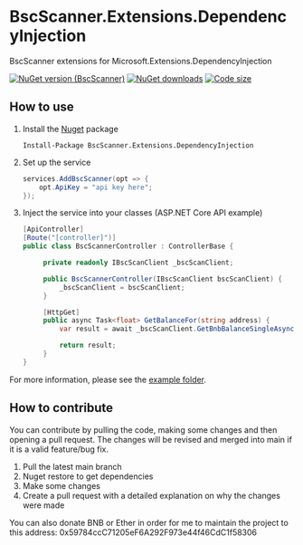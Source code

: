 # BscScanner.Extensions.DependencyInjection
 BscScanner extensions for Microsoft.Extensions.DependencyInjection 

[![NuGet version (BscScanner)](https://img.shields.io/github/license/pippinmole/BscScanner.Extensions.DependencyInjection?style=for-the-badge)](https://www.nuget.org/packages/BscScanner.Extensions.DependencyInjection)
[![NuGet downloads](https://img.shields.io/nuget/dt/BscScanner.Extensions.DependencyInjection?style=for-the-badge)](https://www.nuget.org/packages/BscScanner.Extensions.DependencyInjection)
[![Code size](https://img.shields.io/github/languages/code-size/pippinmole/BscScanner.Extensions.DependencyInjection?style=for-the-badge)](https://github.com/pippinmole/BscScanner.Extensions.DependencyInjection)

## How to use

1. Install the [Nuget](https://www.nuget.org/packages/BscScanner) package
    ```cli
    Install-Package BscScanner.Extensions.DependencyInjection
    ```
2. Set up the service
    ```cs
    services.AddBscScanner(opt => {
        opt.ApiKey = "api key here";
    });
    ```
3. Inject the service into your classes (ASP.NET Core API example)
   ```cs
   [ApiController]
   [Route("[controller]")]
   public class BscScannerController : ControllerBase {

        private readonly IBscScanClient _bscScanClient;

        public BscScannerController(IBscScanClient bscScanClient) {
            _bscScanClient = bscScanClient;
        }

        [HttpGet]
        public async Task<float> GetBalanceFor(string address) {
            var result = await _bscScanClient.GetBnbBalanceSingleAsync(address);

            return result;
        }
   }
   ```
   
For more information, please see the [example folder](https://github.com/pippinmole/BscScanner.Extensions.DependencyInjection/tree/nuget/BscScanner.Extensions.DependencyInjection.Test).

## How to contribute

You can contribute by pulling the code, making some changes and then opening a pull request. The changes will be revised and merged into main if it is a valid feature/bug fix.

1. Pull the latest main branch
2. Nuget restore to get dependencies
3. Make some changes
4. Create a pull request with a detailed explanation on why the changes were made

You can also donate BNB or Ether in order for me to maintain the project to this address: 0x59784ccC71205eF6A292F973e44f46CdC1f58306
